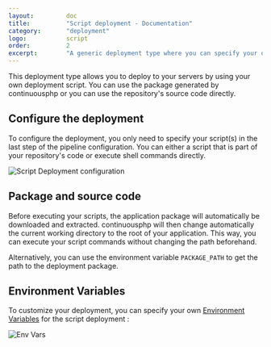 ```yaml
---
layout:         doc
title:          "Script deployment - Documentation"
category:       "deployment"
logo:           script
order:          2
excerpt:        "A generic deployment type where you can specify your own deployment script."
---
```


This deployment type allows you to deploy to your servers by using your own deployment script. You can use the package
generated by continuousphp or you can use the repository's source code directly.

## Configure the deployment

To configure the deployment, you only need to specify your script(s) in the last step of the pipeline configuration.
You can either a script that is part of your repository's code or execute shell commands directly.

![Script Deployment configuration](/assets/doc/deployment/script/configuration.png)

## Package and source code

Before executing your scripts, the application package will automatically be downloaded and extracted. continuousphp will then
change automatically the current working directory to the root of your application. This way, you can execute your script
commands without changing the path beforehand.

Alternatively, you can use the environment variable `PACKAGE_PATH` to get the path to the deployment package.

## Environment Variables

To customize your deployment, you can specify your own [Environment Variables](//environment-variables) for the script deployment :

![Env Vars](/assets/doc/deployment/script/env-vars.png)